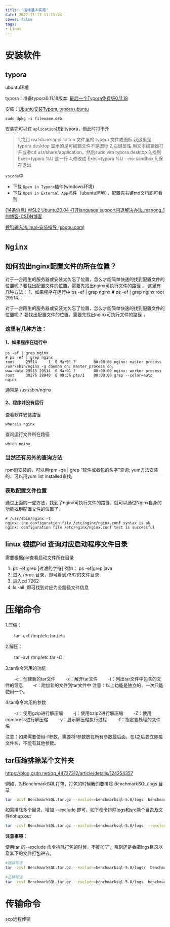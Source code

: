 ```yaml
---
title: '运维基本实践'
date: 2022-11-13 11:15:24
cover: false
tags:
- Linux
---
```

# 安装软件

## typora

ubuntu环境

typora：准备typora0.11.18版本: [最后一个Typora免费版0.11.18](https://zahui.fan/posts/64b52e0d/)

安装：[Ubuntu安装Typora_typora ubuntu](https://blog.csdn.net/qq_39779233/article/details/100551757)

```shell
sudo dpkg -i filename.deb
```

安装完可以在 `aplication`找到typora，但此时打不开

> 1,找到 usr/share/application 文件里的 typora 文件或图标 我这里是 typora.desktop 显示的是可编辑文件不是图标
> 2,右键属性 用文本编辑器打开或者cd usr/share/application，然后sudo vim typora.desktop
> 3,找到 Exec=typora %U 这一行
> 4,修改成 Exec=typora %U --no-sandbox
> 5,保存退出

`vscode`中

- 下载 `Open in Typora`插件(windows环境)
- 下载 `Open in External App`插件（ubuntu环境），配置完右键md文档即可看到



[(14条消息) WSL2 Ubuntu20.04 打开language support闪退解决办法_manong_1的博客-CSDN博客](https://blog.csdn.net/manong_1/article/details/128323888)



[搜狗输入法linux-安装指导 (sogou.com)](https://shurufa.sogou.com/linux/guide)

# `Nginx`

## 如何找出nginx配置文件的所在位置？

 对于一台陌生的服务器或安装太久忘了位置，怎么才能简单快速的找到配置文件的位置呢？要找出配置文件的位置，需要先找出nginx可执行文件的路径 ， 这里有几种方法： 1、如果程序在运行中 ps -ef | grep nginx # ps -ef | grep nginx root 29514...

对于一台陌生的服务器或安装太久忘了位置，怎么才能简单快速的找到配置文件的位置呢？
要找出配置文件的位置，需要先找出nginx可执行文件的路径 ，

### 这里有几种方法：

#### 1、如果程序在运行中

```
ps -ef | grep nginx
# ps -ef | grep nginx 
root     29514     1  0 Mar01 ?        00:00:00 nginx: master process /usr/sbin/nginx -g daemon on; master_process on;
www-data 29515 29514  0 Mar01 ?        00:00:00 nginx: worker process
root     30276 28948  0 09:36 pts/1    00:00:00 grep --color=auto nginx
```

通常是 /usr/sbin/nginx

#### 2、程序并没有运行

查看软件安装路径

```
whereis nginx
```

查询运行文件所在路径

```
which nginx
```

### 当然还有另外的查询方法

rpm包安装的，可以用rpm -qa | grep “软件或者包的名字”查询;
yum方法安装的，可以用yum list installed查找;

### 获取配置文件位置

通过上面的一些方法，找到了nginx可执行文件的路径，就可以通过Nginx自身的功能找到配置文件的位置了。

```
# /usr/sbin/nginx -t
nginx: the configuration file /etc/nginx/nginx.conf syntax is ok
nginx: configuration file /etc/nginx/nginx.conf test is successful
```

## linux 根据Pid 查询对应启动程序文件目录

需要根据pid查看启动文件所在目录

1. ps  -ef|grep  [过滤的字符]   例如： ps -ef|grep java
2. 进入 /proc 目录，即可看到7262的文件目录
3. 进入cd 7262
4. ls -ail ,即可找到对应为全路径文件信息

# 压缩命令

1.压缩：

　　tar -cvf /tmp/etc.tar /etc

2.解压：

　　tar -xvf /tmp/etc.tar -C .

3.tar命令常用的功能

　　-c：创建新的tar文件
　　-x：解开tar文件
　　-t：列出tar文件中包含的文件的信息
　　-r：附加新的文件到tar文件中
注意：以上功能是独立的，一次只能使用一个。

4.tar命令常用的参数

　　-z：使用gzip进行解压缩
　　-j：使用bzip2进行解压缩
　　-Z：使用compress进行解压缩
　　-v：显示解压缩执行过程
　　-f：指定要处理的文件名

注意：如果需要使用-f参数，需要将f参数放在所有参数最后面，在f之后要立即接文件名，不能有其他参数。

## tar压缩排除某个文件夹

https://blog.csdn.net/qq_44737312/article/details/124254357

例如，对BenchmarkSQL打包，打包的时候我们要排除 BenchmarkSQL/logs 目录

```bash
tar -zcvf BenchmarkSQL.tar.gz --exclude=benchmarksql-5.0/logs  benchmarksql-5.0
```

如需排除多个目录，增加 --exclude 即可，如下命令排除logs和src两个目录及文件nohup.out

```bash
tar -zcvf BenchmarkSQL.tar.gz --exclude=benchmarksql-5.0/logs  --exclude=benchmarksql-5.0/src --exclude=benchmarksql-5.0/nohup.out   benchmarksql-5.0

```

**注意事项：**

 使用tar 的--exclude 命令排除打包的时候，不能加“/”，否则还是会把logs目录以及其下的文件打包进去。

```bash
#错误写法
tar -zcvf BenchmarkSQL.tar.gz --exclude=benchmarksql-5.0/logs/  benchmarksql-5.0
 
#正确写法
tar -zcvf BenchmarkSQL.tar.gz --exclude=benchmarksql-5.0/logs  benchmarksql-5.0
```

# 传输命令

scp远程传输

